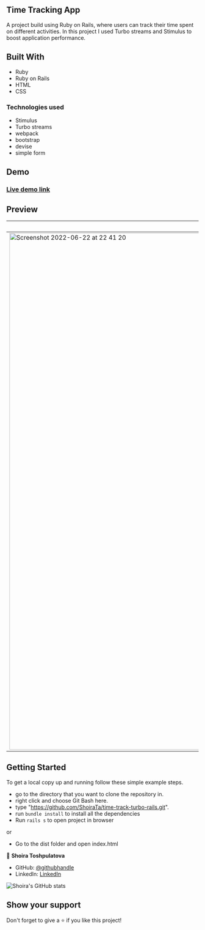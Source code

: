 ## Time Tracking App

A project build using Ruby on Rails, where users can track their time spent on different activities. In this project I used Turbo streams and Stimulus to boost application performance.

## Built With

- Ruby
- Ruby on Rails
- HTML
- CSS

### Technologies used

- Stimulus
- Turbo streams
- webpack
- bootstrap
- devise
- simple form

## Demo

### [Live demo link](https://track-mytime.herokuapp.com/)

## Preview

| Desktop | Mobile |
| ------- | ------ |
| <img width="1352" alt="Screenshot 2022-06-22 at 22 41 20" src="https://user-images.githubusercontent.com/77038610/175112423-b213e00b-6107-40cf-98f9-22e76e505913.png"> |<img width="421" alt="Screenshot 2022-06-22 at 22 42 13" src="https://user-images.githubusercontent.com/77038610/175112606-303b2174-baf8-43f9-aef5-68db4d75cc4e.png">


## Getting Started

To get a local copy up and running follow these simple example steps.

- go to the directory that you want to clone the repository in.
- right click and choose Git Bash here.
- type "https://github.com/ShoiraTa/time-track-turbo-rails.git".
- run `bundle install` to install all the dependencies
- Run `rails s` to open project in browser

or

- Go to the dist folder and open index.html

👤 **Shoira Toshpulatova**

- GitHub: [@githubhandle](https://github.com/shoirata)
- LinkedIn: [LinkedIn](https://www.linkedin.com/in/shoira-tashpulatova-bab4a7122/)

![Shoira's GitHub stats](https://github-readme-stats.vercel.app/api?username=shoirata&count_private=true&theme=dark&show_icons=true)

## Show your support

Don't forget to give a ⭐️ if you like this project!

